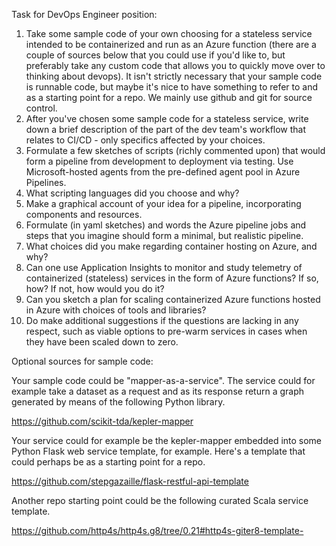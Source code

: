Task for DevOps Engineer position:

1) Take some sample code of your own choosing for a stateless service intended to be containerized and run as an Azure function (there are a couple of sources below that you could use if you'd like to, but preferably take any custom code that allows you to quickly move over to thinking about devops). It isn't strictly necessary that your sample code is runnable code, but maybe it's nice to have something to refer to and as a starting point for a repo. We mainly use github and git for source control.
2) After you've chosen some sample code for a stateless service, write down a brief description of the part of the dev team's workflow that relates to CI/CD - only specifics affected by your choices.
3) Formulate a few sketches of scripts (richly commented upon) that would form a pipeline from development to deployment via testing. Use Microsoft-hosted agents from the pre-defined agent pool in Azure Pipelines.
4) What scripting languages did you choose and why?
5) Make a graphical account of your idea for a pipeline, incorporating components and resources.
6) Formulate (in yaml sketches) and words the Azure pipeline jobs and steps that you imagine should form a minimal, but realistic pipeline.
7) What choices did you make regarding container hosting on Azure, and why?
8) Can one use Application Insights to monitor and study telemetry of containerized (stateless) services in the form of Azure functions? If so, how? If not, how would you do it?
9) Can you sketch a plan for scaling containerized Azure functions hosted in Azure with choices of tools and libraries?
10) Do make additional suggestions if the questions are lacking in any respect, such as viable options to pre-warm services in cases when they have been scaled down to zero.

Optional sources for sample code:

Your sample code could be "mapper-as-a-service". The service could for example take a dataset as a request and as its response return a graph generated by means of the following Python library.

https://github.com/scikit-tda/kepler-mapper

Your service could for example be the kepler-mapper embedded into some Python Flask web service template, for example. Here's a template that could perhaps be as a starting point for a repo.

https://github.com/stepgazaille/flask-restful-api-template

Another repo starting point could be the following curated Scala service template.

https://github.com/http4s/http4s.g8/tree/0.21#http4s-giter8-template-